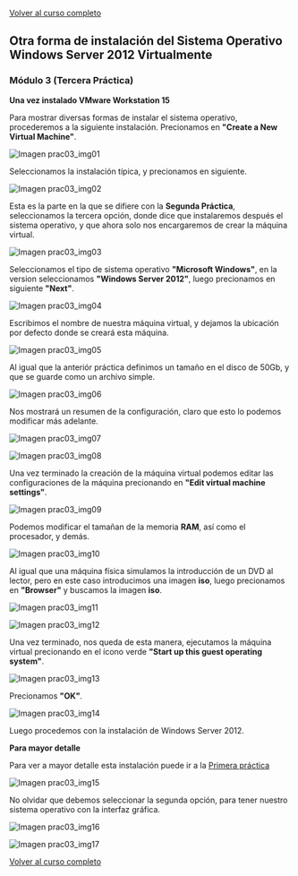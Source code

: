 [Volver al curso completo](https://github.com/garyDav/Blogs/blob/master/WindowsServer2012/teoria.md)

## Otra forma de instalación del Sistema Operativo Windows Server 2012 Virtualmente

### Módulo 3 (Tercera Práctica)

__Una vez instalado VMware Workstation 15__

Para mostrar diversas formas de instalar el sistema operativo, procederemos a la siguiente instalación. Precionamos en __"Create a New Virtual Machine"__.

![Imagen prac03_img01](https://github.com/garyDav/Blogs/blob/master/WindowsServer2012/img/prac03_img01.png)

Seleccionamos la instalación típica, y precionamos en siguiente.

![Imagen prac03_img02](https://github.com/garyDav/Blogs/blob/master/WindowsServer2012/img/prac03_img02.png)

Esta es la parte en la que se difiere con la __Segunda Práctica__, seleccionamos la tercera opción, donde dice que instalaremos después el sistema operativo, y que ahora solo nos encargaremos de crear la máquina virtual.

![Imagen prac03_img03](https://github.com/garyDav/Blogs/blob/master/WindowsServer2012/img/prac03_img03.png)

Seleccionamos el tipo de sistema operativo __"Microsoft Windows"__, en la version seleccionamos __"Windows Server 2012"__, luego precionamos en siguiente __"Next"__.

![Imagen prac03_img04](https://github.com/garyDav/Blogs/blob/master/WindowsServer2012/img/prac03_img04.png)

Escribimos el nombre de nuestra máquina virtual, y dejamos la ubicación por defecto donde se creará esta máquina.

![Imagen prac03_img05](https://github.com/garyDav/Blogs/blob/master/WindowsServer2012/img/prac03_img05.png)

Al igual que la anteriór práctica definimos un tamaño en el disco de 50Gb, y que se guarde como un archivo simple.

![Imagen prac03_img06](https://github.com/garyDav/Blogs/blob/master/WindowsServer2012/img/prac03_img06.png)

Nos mostrará un resumen de la configuración, claro que esto lo podemos modificar más adelante.

![Imagen prac03_img07](https://github.com/garyDav/Blogs/blob/master/WindowsServer2012/img/prac03_img07.png)

![Imagen prac03_img08](https://github.com/garyDav/Blogs/blob/master/WindowsServer2012/img/prac03_img08.png)

Una vez terminado la creación de la máquina virtual podemos editar las configuraciones de la máquina precionando en __"Edit virtual machine settings"__.

![Imagen prac03_img09](https://github.com/garyDav/Blogs/blob/master/WindowsServer2012/img/prac03_img09.png)

Podemos modificar el tamañan de la memoria __RAM__, así como el procesador, y demás.

![Imagen prac03_img10](https://github.com/garyDav/Blogs/blob/master/WindowsServer2012/img/prac03_img10.png)

Al igual que una máquina física simulamos la introducción de un DVD al lector, pero en este caso introducimos una imagen __iso__, luego precionamos en __"Browser"__ y buscamos la imagen __iso__.

![Imagen prac03_img11](https://github.com/garyDav/Blogs/blob/master/WindowsServer2012/img/prac03_img11.png)

![Imagen prac03_img12](https://github.com/garyDav/Blogs/blob/master/WindowsServer2012/img/prac03_img12.png)

Una vez terminado, nos queda de esta manera, ejecutamos la máquina virtual precionando en el ícono verde __"Start up this guest operating system"__.

![Imagen prac03_img13](https://github.com/garyDav/Blogs/blob/master/WindowsServer2012/img/prac03_img13.png)

Precionamos __"OK"__.

![Imagen prac03_img14](https://github.com/garyDav/Blogs/blob/master/WindowsServer2012/img/prac03_img14.png)

Luego procedemos con la instalación de Windows Server 2012.

__Para mayor detalle__

Para ver a mayor detalle esta instalación puede ir a la [Primera práctica](https://github.com/garyDav/Blogs/blob/master/WindowsServer2012/practica01.md)

![Imagen prac03_img15](https://github.com/garyDav/Blogs/blob/master/WindowsServer2012/img/prac03_img15.png)

No olvidar que debemos seleccionar la segunda opción, para tener nuestro sistema operativo con la interfaz gráfica.

![Imagen prac03_img16](https://github.com/garyDav/Blogs/blob/master/WindowsServer2012/img/prac03_img16.png)

![Imagen prac03_img17](https://github.com/garyDav/Blogs/blob/master/WindowsServer2012/img/prac03_img17.png)

[Volver al curso completo](https://github.com/garyDav/Blogs/blob/master/WindowsServer2012/teoria.md)
